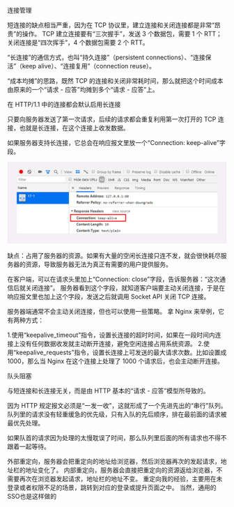 连接管理

短连接的缺点相当严重，因为在 TCP 协议里，建立连接和关闭连接都是非常“昂贵”的操作。
TCP 建立连接要有“三次握手”，发送 3 个数据包，需要 1 个 RTT；
关闭连接是“四次挥手”，4 个数据包需要 2 个 RTT。

“长连接”的通信方式，也叫“持久连接”（persistent connections）、“连接保活”（keep alive）、“连接复用”（connection reuse）。

“成本均摊”的思路，既然 TCP 的连接和关闭非常耗时间，那么就把这个时间成本由原来的一个“请求 - 应答”均摊到多个“请求 - 应答”上。



在 HTTP/1.1 中的连接都会默认启用长连接

只要向服务器发送了第一次请求，后续的请求都会重复利用第一次打开的 TCP 连接，也就是长连接，在这个连接上收发数据。

如果服务器支持长连接，它总会在响应报文里放一个“Connection: keep-alive”字段。

![img_2.png](img_2.png)

缺点：占用了服务器的资源。如果有大量的空闲长连接只连不发，就会很快耗尽服务器的资源，导致服务器无法为真正有需要的用户提供服务。

在客户端，可以在请求头里加上“Connection: close”字段，告诉服务器：“这次通信后就关闭连接”。
服务器看到这个字段，就知道客户端要主动关闭连接，于是在响应报文里也加上这个字段，发送之后就调用 Socket API 关闭 TCP 连接。



服务器端通常不会主动关闭连接，但也可以使用一些策略。 拿 Nginx 来举例，它有两种方式：

1.使用“keepalive_timeout”指令，设置长连接的超时时间，如果在一段时间内连接上没有任何数据收发就主动断开连接，避免空闲连接占用系统资源。
2.使用“keepalive_requests”指令，设置长连接上可发送的最大请求次数。比如设置成 1000，那么当 Nginx 在这个连接上处理了 1000 个请求后，也会主动断开连接。


队头阻塞

与短连接和长连接无关，而是由 HTTP 基本的“请求 - 应答”模型所导致的。

因为 HTTP 规定报文必须是“一发一收”，这就形成了一个先进先出的“串行”队列。队列里的请求没有轻重缓急的优先级，只有入队的先后顺序，排在最前面的请求被最优先处理。

如果队首的请求因为处理的太慢耽误了时间，那么队列里后面的所有请求也不得不跟着一起等待。


外部重定向，服务器会把重定向的地址给浏览器，然后浏览器再次的发起请求，地址栏的地址变化了。
内部重定向，服务器会直接把重定向的资源返给浏览器，不需要再次在浏览器发起请求，地址栏的地址不变。
重定向我的经验，主要用在未登录或者权限不足的场景，跳转到对应的登录或提升页面之中。
当然，通用的SSO也是这样做的




